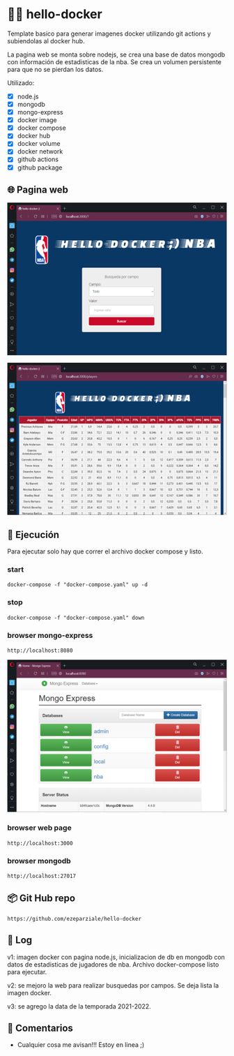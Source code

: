 # 👋🐳 hello-docker

Template basico para generar imagenes docker utilizando git actions y subiendolas al docker hub.  

La pagina web se monta sobre nodejs, se crea una base de datos mongodb con información de estadisticas de la nba. Se crea un volumen persistente para que no se pierdan los datos.

Utilizado:

- [X] node.js
- [X] mongodb
- [X] mongo-express
- [X] docker image
- [X] docker compose
- [X] docker hub
- [X] docker volume
- [X] docker network
- [X] github actions
- [X] github package

## 🌐 Pagina web

![home-img](https://raw.githubusercontent.com/ezeparziale/hello-docker/master/src/public/images/home-page.png)

![data-img](https://raw.githubusercontent.com/ezeparziale/hello-docker/master/src/public/images/data-page.png)

## 🏃 Ejecución

Para ejecutar solo hay que correr el archivo docker compose y listo.  

### start

```docker
docker-compose -f "docker-compose.yaml" up -d
```

### stop

```docker
docker-compose -f "docker-compose.yaml" down
```

### browser mongo-express

```http
http://localhost:8080
```

![data-img](https://raw.githubusercontent.com/ezeparziale/hello-docker/master/src/public/images/mongo-express-page.png)  

### browser web page

```http
http://localhost:3000
```

### browser mongodb

```http
http://localhost:27017
```

## 📦 Git Hub repo

```http
https://github.com/ezeparziale/hello-docker
```

## 📓 Log

v1: imagen docker con pagina node.js, inicializacion de db en mongodb con datos de estadisticas de jugadores de nba. Archivo docker-compose listo para ejecutar.  

v2: se mejoro la web para realizar busquedas por campos. Se deja lista la imagen docker.  

v3: se agrego la data de la temporada 2021-2022.

## 📝 Comentarios

- Cualquier cosa me avisan!!! Estoy en linea ;)
